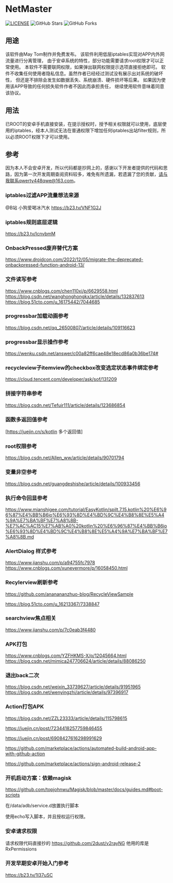 # NetMaster


[![LICENSE](https://img.shields.io/github/license/mashape/apistatus.svg?style=flat-square&label=LICENSE)](https://github.com/maytom2016/NetMaster/blob/master/LICENSE)
![GitHub Stars](https://img.shields.io/github/stars/maytom2016/NetMaster.svg?style=flat-square&label=Stars&logo=github)
![GitHub Forks](https://img.shields.io/github/forks/maytom2016/NetMaster.svg?style=flat-square&label=Forks&logo=github)

## 用途
该软件由May Tom制作并免费发布。
该软件利用低层iptables实现对APP内外网流量进行分离管理，
由于安卓系统的特性，部分功能需要请求root权限才可以正常使用。
本软件不需要联网权限，如果弹出联网权限提示选项直接拒绝即可。
软件不收集任何使用者隐私信息。虽然作者已经经过测试没有展示出对系统的破坏性，
但还是不排除会发生如数据丢失、系统崩溃、硬件损坏等后果。
如果因为使用该APP导致的任何损失软件作者不因此而承担责任，
继续使用软件意味着同意该协议。

## 用法
已ROOT的安卓手机直接安装，在提示授权时，授予相关权限就可以使用，底层使用的iptables，经本人测试无法在普通权限下增加任何iptables出站filter规则，所以必须ROOT权限下才可以使用。

## 参考
因为本人不会安卓开发，所以代码都是抄网上的，感谢以下开发者提供的代码和思路，因为第一次开发周期查阅资料较多，难免有所遗漏，若遗漏了您的贡献，请与我联系qwerty448qwe@163.com。
### iptables过滤APP流量想法来源
@B站 小狗爱喝冰汽水
https://b23.tv/VNF1G2J
### iptables规则底层逻辑
https://b23.tv/IcnvbmM
### OnbackPressed废弃替代方案
https://www.droidcon.com/2022/12/05/migrate-the-deprecated-onbackpressed-function-android-13/
### 文件读写参考
https://www.cnblogs.com/chen110xi/p/6629558.html
https://blog.csdn.net/wanghonghongkx/article/details/132837613
https://blog.51cto.com/u_16175442/7044685
### progressbar加载动画参考
https://blog.csdn.net/qq_26500807/article/details/109116623
###  progressbar显示操作参考
https://wenku.csdn.net/answer/c00a82ff6cae48e18ecd86a0b36be174#
### recycleview子itemview的checkbox改变选定状态事件绑定参考
https://cloud.tencent.com/developer/ask/sof/131209
### 拼接字符串参考
https://blog.csdn.net/Tefuir111/article/details/123686854
### 函数多返回值参考
[https://juejin.cn/s/kotlin 多个返回值]
### root权限参考
https://blog.csdn.net/Allen_ww/article/details/90701794
### 变量非空参考
https://blog.csdn.net/guangdeshishe/article/details/100933456
### 执行命令回显参考
https://www.mianshigee.com/tutorial/EasyKotlin/spilt.7.15.kotlin%20%E6%96%87%E4%BB%B6io%E6%93%8D%E4%BD%9C%E4%B8%8E%E5%A4%9A%E7%BA%BF%E7%A8%8B-%E7%AC%AC15%E7%AB%A0%20kotlin%20%E6%96%87%E4%BB%B6io%E6%93%8D%E4%BD%9C%E4%B8%8E%E5%A4%9A%E7%BA%BF%E7%A8%8B.md
### AlertDialog 样式参考
https://www.jianshu.com/p/a94755fc7978
https://www.cnblogs.com/xunevermore/p/16058450.html
### Recylerview刷新参考
https://github.com/ananananzhuo-blog/RecycleViewSample

https://blog.51cto.com/u_16213367/7338847
### searchview焦点相关
https://www.jianshu.com/p/7c0eab3f4480
###  APK打包
https://www.cnblogs.com/YZFHKMS-X/p/12045664.html
https://blog.csdn.net/mimica247706624/article/details/88086250
###  退出back二次
https://blog.csdn.net/weixin_33739627/article/details/91951965
https://blog.csdn.net/wenyingzhi/article/details/97396917
### Action打包APK
https://blog.csdn.net/ZZL23333/article/details/115798615

https://juejin.cn/post/7234418257759846455

https://juejin.cn/post/6908427616298991629

https://github.com/marketplace/actions/automated-build-android-app-with-github-action

https://github.com/marketplace/actions/sign-android-release-2

### 开机启动方案：依赖magisk

https://github.com/topjohnwu/Magisk/blob/master/docs/guides.md#boot-scripts

在/data/adb/service.d放置执行脚本

使用echo写入脚本，并且授权运行权限。

### 安卓请求权限
请求权限代码直接抄的
https://github.com/2dust/v2rayNG
他用的库是RxPermissions

### 开发早期安卓开始入门参考
https://b23.tv/1l37uSC
